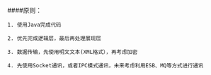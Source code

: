 ####原则：

    1. 使用Java完成代码
    
    2. 优先完成逻辑层，最后再处理展现层
    
    3. 数据传输，先使用明文文本(XML格式），再考虑加密
    
    4. 先使用Socket通讯，或者IPC模式通讯，未来考虑利用ESB、MQ等方式进行通讯

